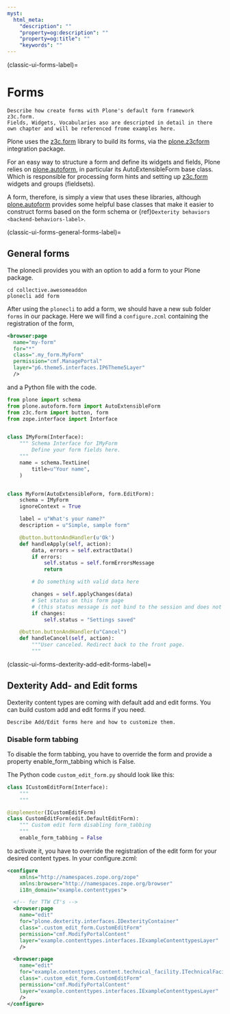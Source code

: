 ```yaml
---
myst:
  html_meta:
    "description": ""
    "property=og:description": ""
    "property=og:title": ""
    "keywords": ""
---
```


(classic-ui-forms-label)=

# Forms

```{todo}
Describe how create forms with Plone's default form framework z3c.form.
Fields, Widgets, Vocabularies aso are descripted in detail in there own chapter and will be referenced frome examples here.
```

Plone uses the [z3c.form](http://pythonhosted.org/z3c.form) library to build its forms, via the [plone.z3cform](http://pypi.python.org/pypi/plone.z3cform) integration package.

For an easy way to structure a form and define its widgets and fields, Plone relies on [plone.autoform](http://pypi.python.org/pypi/plone.autoform), in particular its AutoExtensibleForm base class.
Which is responsible for processing form hints and setting up [z3c.form](http://pythonhosted.org/z3c.form) widgets and groups (fieldsets).

A form, therefore, is simply a view that uses these libraries, although [plone.autoform](http://pypi.python.org/pypi/plone.autoform) provides some helpful base classes that make it easier to construct forms based on the form schema or {ref}`Dexterity behaviors <backend-behaviors-label>`.


(classic-ui-forms-general-forms-label)=
## General forms

The plonecli provides you with an option to add a form to your Plone package.


```shell
cd collective.awesomeaddon
plonecli add form
```

After using the `plonecli` to add a form, we should have a new sub folder `forms` in our package.
Here we will find a `configure.zcml` containing the registration of the form,

```xml
<browser:page
  name="my-form"
  for="*"
  class=".my_form.MyForm"
  permission="cmf.ManagePortal"
  layer="p6.theme5.interfaces.IP6Theme5Layer"
  />
```

and a Python file with the code.

```python
from plone import schema
from plone.autoform.form import AutoExtensibleForm
from z3c.form import button, form
from zope.interface import Interface


class IMyForm(Interface):
    """ Schema Interface for IMyForm
        Define your form fields here.
    """
    name = schema.TextLine(
        title=u"Your name",
    )


class MyForm(AutoExtensibleForm, form.EditForm):
    schema = IMyForm
    ignoreContext = True

    label = u"What's your name?"
    description = u"Simple, sample form"

    @button.buttonAndHandler(u'Ok')
    def handleApply(self, action):
        data, errors = self.extractData()
        if errors:
            self.status = self.formErrorsMessage
            return

        # Do something with valid data here

        changes = self.applyChanges(data)
        # Set status on this form page
        # (this status message is not bind to the session and does not go thru redirects)
        if changes:
            self.status = "Settings saved"

    @button.buttonAndHandler(u"Cancel")
    def handleCancel(self, action):
        """User canceled. Redirect back to the front page.
        """

```


(classic-ui-forms-dexterity-add-edit-forms-label)=
## Dexterity Add- and Edit forms

Dexterity content types are coming with default add and edit forms.
You can build custom add and edit forms if you need.


```{todo}
Describe Add/Edit forms here and how to customize them.
```


### Disable form tabbing

To disable the form tabbing, you have to override the form and provide a property enable_form_tabbing which is False.

The Python code `custom_edit_form.py` should look like this:

```python
class ICustomEditForm(Interface):
    """
    """

@implementer(ICustomEditForm)
class CustomEditForm(edit.DefaultEditForm):
    """ Custom edit form disabling form_tabbing
    """
    enable_form_tabbing = False

```

to activate it, you have to override the registration of the edit form for your desired content types.
In your configure.zcml:

```xml
<configure
    xmlns="http://namespaces.zope.org/zope"
    xmlns:browser="http://namespaces.zope.org/browser"
    i18n_domain="example.contenttypes">

  <!-- for TTW CT's -->
  <browser:page
    name="edit"
    for="plone.dexterity.interfaces.IDexterityContainer"
    class=".custom_edit_form.CustomEditForm"
    permission="cmf.ModifyPortalContent"
    layer="example.contenttypes.interfaces.IExampleContenttypesLayer"
    />

  <browser:page
    name="edit"
    for="example.contenttypes.content.technical_facility.ITechnicalFacility"
    class=".custom_edit_form.CustomEditForm"
    permission="cmf.ModifyPortalContent"
    layer="example.contenttypes.interfaces.IExampleContenttypesLayer"
    />
</configure>
```
